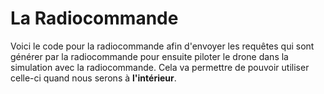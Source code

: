 # La Radiocommande

Voici le code pour la radiocommande afin d'envoyer les requêtes qui sont générer par la radiocommande pour ensuite piloter le drone dans la simulation avec la radiocommande. Cela va permettre de pouvoir utiliser celle-ci quand nous serons à **l'intérieur**.
